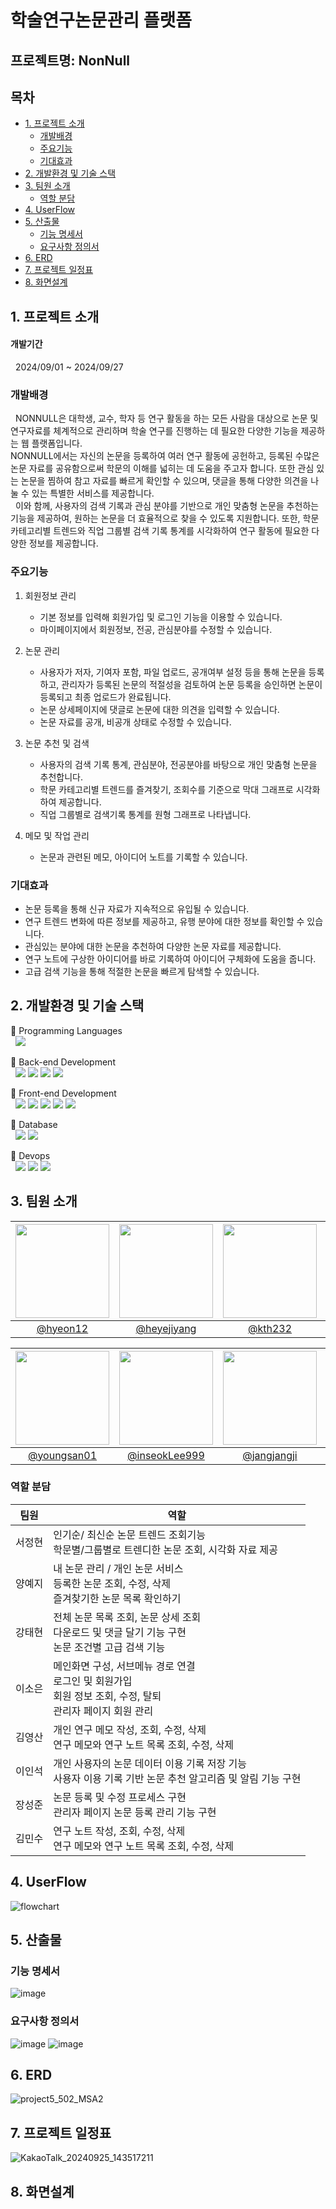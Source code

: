 # 학술연구논문관리 플랫폼
## 프로젝트명: NonNull

## 목차
- [1. 프로젝트 소개](#1-프로젝트-소개)
    * [개발배경](#개발배경)
    * [주요기능](#주요기능)
    * [기대효과](#기대효과)
- [2. 개발환경 및 기술 스택](#2-개발환경-및-기술-스택)
- [3. 팀원 소개](#3-팀원-소개)
     * [역할 분담](#역할-분담)
- [4. UserFlow](#4-UserFlow)
- [5. 산출물](#5-산출물)
     * [기능 명세서](#기능-명세서)
     * [요구사항 정의서](#요구사항-정의서)
- [6. ERD](#6-ERD)
- [7. 프로젝트 일정표](#7-프로젝트-일정표)
- [8. 화면설계](#8-화면설계)

## 1. 프로젝트 소개
#### 개발기간
&nbsp;&nbsp;2024/09/01 ~ 2024/09/27

### 개발배경
&nbsp;&nbsp;NONNULL은 대학생, 교수, 학자 등 연구 활동을 하는 모든 사람을 대상으로 논문 및 연구자료를 체계적으로 관리하며 학술 연구를 진행하는 데 필요한 다양한 기능을 제공하는 웹 플랫폼입니다.  
NONNULL에서는 자신의 논문을 등록하여 여러 연구 활동에 공헌하고, 등록된 수많은 논문 자료를 공유함으로써 학문의 이해를 넓히는 데 도움을 주고자 합니다. 또한 관심 있는 논문을 찜하여 참고 자료를 빠르게 확인할 수 있으며, 댓글을 통해 다양한 의견을 나눌 수 있는 특별한 서비스를 제공합니다.  
&nbsp;&nbsp;이와 함께, 사용자의 검색 기록과 관심 분야를 기반으로 개인 맞춤형 논문을 추천하는 기능을 제공하여, 원하는 논문을 더 효율적으로 찾을 수 있도록 지원합니다. 또한, 학문 카테고리별 트렌드와 직업 그룹별 검색 기록 통계를 시각화하여 연구 활동에 필요한 다양한 정보를 제공합니다.


### 주요기능
1. 회원정보 관리<br>
   - 기본 정보를 입력해 회원가입 및 로그인 기능을 이용할 수 있습니다.<br>
   - 마이페이지에서 회원정보, 전공, 관심분야를 수정할 수 있습니다.

3. 논문 관리<br>
   - 사용자가 저자, 기여자 포함, 파일 업로드, 공개여부 설정 등을 통해 논문을 등록하고, 관리자가 등록된 논문의 적절성을 검토하여 논문 등록을 승인하면 논문이 등록되고 최종 업로드가 완료됩니다.<br>
   - 논문 상세페이지에 댓글로 논문에 대한 의견을 입력할 수 있습니다.<br>
   - 논문 자료를 공개, 비공개 상태로 수정할 수 있습니다.

3. 논문 추천 및 검색<br>
   - 사용자의 검색 기록 통계, 관심분야, 전공분야를 바탕으로 개인 맞춤형 논문을 추천합니다.<br>
   - 학문 카테고리별 트렌드를 즐겨찾기, 조회수를 기준으로 막대 그래프로 시각화하여 제공합니다.<br>
   - 직업 그룹별로 검색기록 통계를 원형 그래프로 나타냅니다.

4. 메모 및 작업 관리<br>
   - 논문과 관련된 메모, 아이디어 노트를 기록할 수 있습니다.


### 기대효과
- 논문 등록을 통해 신규 자료가 지속적으로 유입될 수 있습니다.
- 연구 트렌드 변화에 따른 정보를 제공하고, 유행 분야에 대한 정보를 확인할 수 있습니다.
- 관심있는 분야에 대한 논문을 추천하여 다양한 논문 자료를 제공합니다.
- 연구 노트에 구상한 아이디어를 바로 기록하여 아이디어 구체화에 도움을 줍니다.
- 고급 검색 기능을 통해 적절한 논문을 빠르게 탐색할 수 있습니다.


## 2. 개발환경 및 기술 스택
💙 Programming Languages  
&nbsp;&nbsp;<img src="https://img.shields.io/badge/Java-007396?style=flat&logo=Java&logoColor=white" />  

💎 Back-end Development  
&nbsp;&nbsp;<img src="https://img.shields.io/badge/Spring Boot-6DB33F?style=flat&logo=Spring Boot&logoColor=white" />
<img src="https://img.shields.io/badge/Spring-6DB33F?style=flat&logo=Spring&logoColor=white" />
<img src="https://img.shields.io/badge/Spring Security-6DB33F?style=flat&logo=Spring Security&logoColor=white" />
<img src="https://img.shields.io/badge/Gradle-02303A?style=flat&logo=Gradle&logoColor=white" />  

💎 Front-end Development  
&nbsp;&nbsp;<img src="https://img.shields.io/badge/next.js-000000?style=flat&logo=nextdotjs&logoColor=white" />
<img src="https://img.shields.io/badge/CSS3-1572B6?style=flat&logo=CSS3&logoColor=white" />
<img src="https://img.shields.io/badge/React-61DAFB?style=flat&logo=React&logoColor=black" />
<img src="https://img.shields.io/badge/HTML5-E34F26?style=flat&logo=HTML5&logoColor=white" />
<img src="https://img.shields.io/badge/javascript-F7DF1E?style=flat&logo=javascript&logoColor=black" />  

💎 Database  
&nbsp;&nbsp;<img src="https://img.shields.io/badge/Oracle-F80000?style=flat&logo=Oracle&logoColor=white" />
<img src="https://img.shields.io/badge/dbeaver-382923?style=flat&logo=dbeaver&logoColor=white" />  

💙 Devops  
&nbsp;&nbsp;<img src="https://img.shields.io/badge/AWS-232F3E?style=flat&logo=amazonwebservices&logoColor=white" />
<img src="https://img.shields.io/badge/jenkins-D24939?style=flat&logo=jenkins&logoColor=white" />
<img src="https://img.shields.io/badge/docker-2496ED?style=flat&logo=docker&logoColor=white" />  

## 3. 팀원 소개
|<img src="https://avatars.githubusercontent.com/u/163953938?v=4" width="150" height="150"/>|<img src="https://avatars.githubusercontent.com/u/132132524?v=4" width="150" height="150"/>|<img src="https://avatars.githubusercontent.com/u/136600208?v=4" width="150" height="150"/>|<img src="https://avatars.githubusercontent.com/u/154653812?v=4" width="150" height="150"/>|
|:-:|:-:|:-:|:-:|
|[@hyeon12](https://github.com/hyeon12)|[@heyejiyang](https://github.com/heyejiyang)|[@kth232](https://github.com/kth232)|[@soeunl](https://github.com/soeunl)|

|<img src="https://avatars.githubusercontent.com/u/163953821?v=4" width="150" height="150"/>|<img src="https://avatars.githubusercontent.com/u/145332250?v=4" width="150" height="150"/>|<img src="https://avatars.githubusercontent.com/u/134360817?v=4" width="150" height="150"/>|<img src="https://avatars.githubusercontent.com/u/163953823?v=4" width="150" height="150"/>|
|:-:|:-:|:-:|:-:|
|[@youngsan01](https://github.com/youngsan01)|[@inseokLee999](https://github.com/inseokLee999)|[@jangjangji](https://github.com/jangjangji)|[@minsukim002](https://github.com/minsukim002)|

### 역할 분담
| 팀원 | 역할 |
|-----------|---------|
| 서정현 |인기순/ 최신순 논문 트렌드 조회기능<br>학문별/그룹별로 트렌디한 논문 조회, 시각화 자료 제공|
| 양예지 |내 논문 관리 / 개인 논문 서비스<br>등록한 논문 조회, 수정, 삭제<br>즐겨찾기한 논문 목록 확인하기|
| 강태현 |전체 논문 목록 조회, 논문 상세 조회<br>다운로드 및 댓글 달기 기능 구현<br>논문 조건별 고급 검색 기능|
| 이소은 |메인화면 구성, 서브메뉴 경로 연결<br>로그인 및 회원가입<br>회원 정보 조회, 수정, 탈퇴<br>관리자 페이지 회원 관리|
| 김영산 |개인 연구 메모 작성, 조회, 수정, 삭제<br>연구 메모와 연구 노트 목록 조회, 수정, 삭제|
| 이인석 |개인 사용자의 논문 데이터 이용 기록 저장 기능<br>사용자 이용 기록 기반 논문 추천 알고리즘 및 알림 기능 구현|
| 장성준 |논문 등록 및 수정 프로세스 구현<br>관리자 페이지 논문 등록 관리 기능 구현|
| 김민수 |연구 노트 작성, 조회, 수정, 삭제<br>연구 메모와 연구 노트 목록 조회, 수정, 삭제|

## 4. UserFlow
![flowchart](https://github.com/user-attachments/assets/0976e94a-0f97-481b-a771-2809a5f39bed)

## 5. 산출물
### 기능 명세서
![image](https://github.com/user-attachments/assets/39baf6bc-16ef-45d1-a73d-a0437dea08fb)

### 요구사항 정의서
![image](https://github.com/user-attachments/assets/5f65fe22-5d01-44f8-acd8-8aa268c0d9bf)
![image](https://github.com/user-attachments/assets/840b74db-9540-47d9-9677-7eeb86dc0947)

## 6. ERD
![project5_502_MSA2](https://github.com/user-attachments/assets/633874e7-6be8-4c70-a38a-3e0742f14b70)

## 7. 프로젝트 일정표
![KakaoTalk_20240925_143517211](https://github.com/user-attachments/assets/91e786c3-3db4-40e5-9b64-26a411f5ddaa)

## 8. 화면설계
